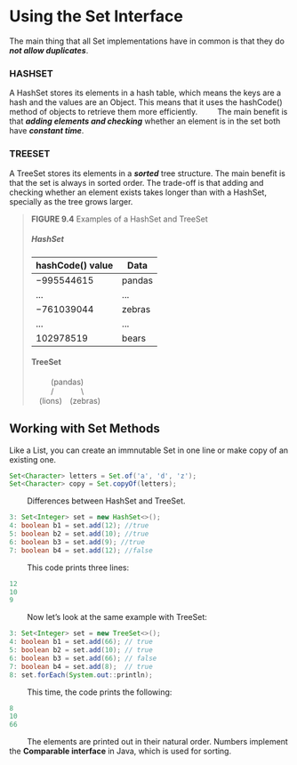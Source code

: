 # Using the Set Interface
The main thing that all Set implementations have in common is that they do ___not allow duplicates___.

### HASHSET
A HashSet stores its elements in a hash table, which means the keys are a hash and the values are an Object. This means 
that it uses the hashCode() method of objects to retrieve them more efficiently.
&emsp;&emsp;
The main benefit is that ___adding elements and checking___ whether an element is in the set both have ___constant time___.
<br/>
### TREESET
A TreeSet stores its elements in a ___sorted___ tree structure. The main benefit is that the set is always in sorted order. 
The trade-off is that adding and checking whether an element exists takes longer than with a HashSet, specially as 
the tree grows larger.

> **FIGURE 9.4** Examples of a HashSet and TreeSet
>
> ##### HashSet
> |hashCode() value|Data|
> |---------------|----|
> |−995544615|pandas|
> |...|...|
> |−761039044|zebras|
> |...|...|
> |102978519|bears|
>
> #### TreeSet
> &emsp;&emsp;&ensp;(pandas) <br />
> &emsp;&emsp;&ensp;/&emsp;&emsp;&emsp;&ensp;\ <br />
> &emsp;(lions)&emsp;(zebras)

## Working with Set Methods
Like a List, you can create an immnutable Set in one line or make copy of an existing one.

```java
Set<Character> letters = Set.of('a', 'd', 'z');
Set<Character> copy = Set.copyOf(letters);
```

&emsp;&emsp;
Differences between HashSet and TreeSet.

```java
3: Set<Integer> set = new HashSet<>();
4: boolean b1 = set.add(12); //true
5: boolean b2 = set.add(10); //true
6: boolean b3 = set.add(9); //true
7: boolean b4 = set.add(12); //false
```

&emsp;&emsp;
This code prints three lines:

```java
12
10
9
```

&emsp;&emsp;
Now let’s look at the same example with TreeSet:

```java
3: Set<Integer> set = new TreeSet<>();
4: boolean b1 = set.add(66); // true
5: boolean b2 = set.add(10); // true
6: boolean b3 = set.add(66); // false
7: boolean b4 = set.add(8);  // true
8: set.forEach(System.out::println);
```

&emsp;&emsp;
This time, the code prints the following:

```java
8
10
66
```

&emsp;&emsp;
The elements are printed out in their natural order. Numbers implement the __Comparable interface__ in Java, which 
is used for sorting.